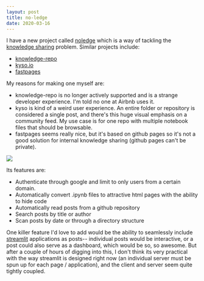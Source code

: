 ```yaml
---
layout: post
title: no-ledge
date: 2020-03-16
---
```


I have a new project called [noledge](github.com/wrgoldstein/noledge) which is a way of tackling the [knowledge sharing](https://medium.com/airbnb-engineering/scaling-knowledge-at-airbnb-875d73eff091) problem. Similar projects include:

- [knowledge-repo](https://github.com/airbnb/knowledge-repo)
- [kyso.io](kyso.io)
- [fastpages](github.com/fastai/fastpages)

My reasons for making one myself are:

- knowledge-repo is no longer actively supported and is a strange developer experience. I'm told no one at Airbnb uses it.
- kyso is kind of a weird user experience. An entire folder or repository is considered a single post, and there's this huge visual emphasis on a community feed. My use case is for one repo with multiple notebook files that should be browsable.
- fastpages seems really nice, but it's based on github pages so it's not a good solution for internal knowledge sharing (github pages can't be private).

![](/assets/noledge1.gif)

Its features are:

- Authenticate through google and limit to only users from a certain domain.
- Automatically convert .ipynb files to attractive html pages with the ability to hide code
- Automatically read posts from a github repository
- Search posts by title or author
- Scan posts by date or through a directory structure

One killer feature I'd love to add would be the ability to seamlessly include [streamlit](https://www.streamlit.io/) applications as posts-- individual posts would be interactive, or a post could also serve as a dashboard, which would be so, so awesome. But after a couple of hours of digging into this, I don't think its very practical with the way streamlit is designed right now (an individual server must be spun up for each page / application), and the client and server seem quite tightly coupled.
